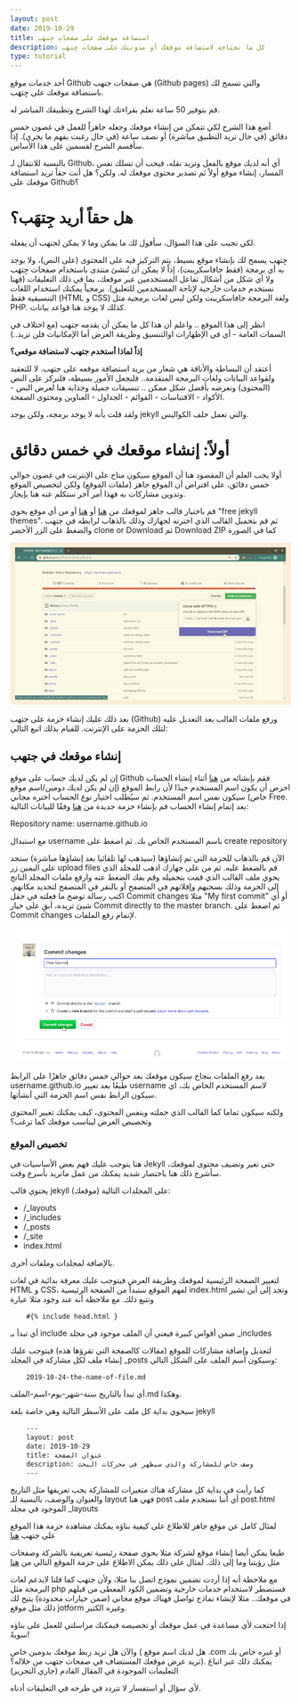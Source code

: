 ```yaml
---
layout: post
date: 2019-10-29
title: استضافة موقعك على صفحات جِتهَب
description: كل ما تحتاجه لاستضافة موقعك أو مدونتك على صفحات جِتهَب
type: tutorial
---
```


أحد خدمات موقع Github هي صفحات جتهب (Github pages) والتي تسمح لك باستضافة موقعك على جِتهَب.

قم بتوفير 50 ساعة تعلم بقراءتك لهذا الشرح وتطبيقك المباشر له.

أضع هذا الشرح لكي تتمكن من إنشاء موقعك وجعله جاهزاً للعمل في غضون خمس دقائق (في حال تريد التطبيق مباشرة) أو نصف ساعة (في حال رغبت بفهم ما يجري). إذاً سأقسم الشرح لقسمين على هذا الأساس.

بالنسبة للانتقال لـ Github، أي أنه لديك موقع بالفعل وتريد نقله، فيجب أن تسلك نفس المسار، إنشاء موقع أولاً ثم تصدير محتوى موقعك له. ولكن؟ هل أنت حقاً تريد استضافة موقعك على Github؟

# هل حقاً أريد جِتهَب؟

لكي تجيب على هذا السؤال، سأقول لك ما يمكن وما لا يمكن لجتهب أن يفعله.

جِتهب يسمح لك بإنشاء موقع بسيط، يتم التركيز فيه على المحتوى (على النص)، ولا يوجد به أي برمجة (فقط جافاسكريبت)، إذاً لا يمكن أن تُنشئ منتدى باستخدام صفحات جِتهَب ولا أي شكل من أشكال تفاعل المستخدمين عبر موقعك، بما في ذلك التعليقات (فهنا نستخدم خدمات خارجية لإتاحة المستخدمين للتعليق). برمجياً يمكنك استخدام اللغات التنسيقية فقط (HTML و CSS) ولغة البرمجة جافاسكريبت ولكن ليس لغات برمجية مثل PHP. كذلك لا يوجد هنا قواعد بيانات.

انظر إلى هذا الموقع .. واعلم أن هذا كل ما يمكن أن يقدمه جتهب (مع اختلاف في السمات العامة - أي في الإظهارات اوالتنسيق وطريقة العرض أما الإمكانيات فلن تزيد..)

**إذاً لماذا أستخدم جتهب لاستضافة موقعي؟**

أعتقد أن البساطة والأناقة هي شعار من يريد استضافة موقعه على جتهب. لا للتعقيد ولقواعد البيانات ولغات البرمجة المتقدمة.. فلنجعل الأمور بسيطة، فلنركز على النص (المحتوى) ونعرضه بأفضل شكل ممكن .. تنسيقات جميلة وجذابة هنا لعرض النص - الأكواد - الاقتباسات - القوائم - الجداول - العناوين ومحتوى الصفحة.

ولقد قلت بأنه لا يوجد برمجة، ولكن يوجد jekyll والتي تعمل خلف الكواليس.

# أولاً: إنشاء موقعك في خمس دقائق

أولا يجب العلم أن المقصود هنا أن الموقع سيكون متاح على الإنترنت في غضون حوالي خمس دقائق، على افتراض أن الموقع جاهز (ملفات الموقع) ولكن لتخصيص الموقع وتدوين مشاركات به فهذا أمر آخر ستكلم عنه هنا بإيجاز.

قم باختيار قالب جاهز لموقعك من [هنا](https://jekyllthemes.io/free) أو [هنا](http://jekyllthemes.org/themes/jekyll-theme-prologue/) أو من أي موقع يحوي "free jekyll themes".
ثم قم بتحميل القالب الذي اخترته لجهازك وذلك بالذهاب لرابطه في جتهب والضغط على الزر الأخضر clone or Download ثم Download ZIP كما في الصورة

![github-rep-download](/assets/github-rep-download.png)
  
بعد ذلك عليك إنشاء حزمة على جتهب (Github) ورفع ملفات القالب بعد التعديل عليه لتلك الحزمة على الإنترنت. للقيام بذلك اتبع التالي:

## إنشاء موقعك في جتهب

إن لم يكن لديك حساب على موقع Github فقم بإنشائه من [هنا](https://github.com/join) 
أثناء إنشاء الحساب احرص أن يكون اسم المستخدم جيدًا ﻷن رابط الموقع (إن لم يكن لديك دومين/اسم موقع خاص) سيكون نفس اسم المستخدم. 
ثم سيُطلب اختيار نوع الحساب اختره مجاني Free.
بعد إتمام إنشاء الحساب قم بإنشاء حزمة جديدة من [هنا](https://github.com/new) وفقًا للبيانات التالية:

Repository name: username.github.io

مع استبدال username باسم المستخدم الخاص بك. ثم اضغط على create repository

الآن قم بالذهاب للحزمة التي تم إنشاؤها (سيذهب لها تلقائيا بعد إنشاؤها مباشرة) ستجد على اليمين زر upload files قم بالضغط عليه. ثم من على جهازك اذهب للمجلد الذي يحوي ملف القالب الذي قمت بتحميله وقم بفك الضغط عنه وارفع ملفات المجلد الناتج إلى الحزمة وذلك بسحبهم وإفلاتهم في المتصفح أو بالنقر في المتصفح لتحديد مكانهم.
اكتب رسالة توضح ما فعلته في حقل Commit changes مثلا "My first commit" أو أي شيئ تريده، أبقِ على خيار Commit directly to the master branch. ثم اضغط على Commit changes لإتمام رفع الملفات. 

![commit-github-changes](/assets/commit-gh-changes.png)

بعد رفع الملفات بنجاح سيكون موقعك بعد حوالي خمس دقائق جاهزًا على الرابط username.github.io طبعًا بعد تغيير username لاسم المستخدم الخاص بك، اي سيكون الرابط نفس اسم الحزمة التي أنشأتها.

ولكنه سيكون تماما كما القالب الذي حملته وبنفس المحتوى، كيف يمكنك تغيير المحتوى وتخصيص العرض ليناسب موقعك كما ترغب؟

### تخصيص الموقع

هنا يتوجب عليك فهم بعض الأساسيات في Jekyll حتى تغير وتضيف محتوى لموقعك، سأشرح ذلك هنا باختصار شديد يمكنك من عمل ماتريد بأسرع وقت.

يحتوي قالب jekyll (موقعك) على المجلدات التالية:

* /_layouts
* /_includes
* /_posts
* /_site
* index.html

بالإضافة لمجلدات وملفات أخرى.

لتغيير الصفحة الرئيسية لموقعك وطريقة العرض فيتوجب عليك معرفة بدائية في لغات HTML و CSS، لفهم الموقع ستبدأ من الصفحة الرئيسية index.html وتجد إلى أين تشير وتتبع ذلك. مع ملاحظة أنه عند وجود مثلا عبارة 


        #{% include head.html }


أي تبدأ بـ include ضمن أقواس كبيرة فيعني أن الملف موجود في مجلد _includes

لتعديل وإضافة مشاركات للموقع (مقالات كالصفحة التي تقرؤها هذه) فيتوجب عليك إنشاء ملف لكل مشاركة في المجلد _posts وسيكون اسم الملف على الشكل التالي:

        2019-10-24-the-name-of-file.md

أي تبدأ بالتاريخ سنة-شهر-يوم-اسم-الملف.md وهكذا.

سيحوي بداية كل ملف على الأسطر التالية وهي خاصة بلغة jekyll 


        ---
        layout: post
        date: 2019-10-29
        title: عنوان الصفحة
        description: وصف خاص للمشاركة والذي سيظهر في محركات البحث
        ---

كما رأيت في بداية كل مشاركة هناك متغيرات للمشاركة يجب تعريفها مثل التاريخ والعنوان والوصف، بالنسبة للـ  layout فهي هنا post أي أننا نستخدم ملف post.html الموجود في مجلد _layouts
 
لمثال كامل عن موقع جاهز للاطلاع على كيفية بناؤه يمكنك مشاهدة حزمة هذا الموقع على جتهب [هنا](https://github.com/Mulham/mulham.github.io)

طبعا يمكن أيضا إنشاء موقع لشركة مثلا يحوي صفحة رئيسية تعريفية بالشركة وصفحات مثل رؤيتنا وما إلى ذلك. لمثال على ذلك يمكن الاطلاع على حزمة الموقع التالي من [هنا](https://github.com/rawajitqan/rawajitqan.github.io)

مع ملاحظة أنه إذا أردت تضمين نموذج اتصل بنا مثلا، وﻷن جتهب كما قلنا لايدعم لغات البرمجة مثل php فستضطر لاستخدام خدمات خارجية وتضمين الكود المعطى من قبلهم في موقعك.. مثلا لإنشاء نماذج تواصل فهناك موقع مجاني (ضمن خيارات محدودة) يتيح لك ذلك مثل موقع jotform وغيره الكثير.

إذا احتجت ﻷي مساعدة في عمل موقعك أو تخصيصه فيمكنك مراسلتي للعمل على بناؤه سويةً!

والآن هل تريد ربط موقعك بدومين خاص ( هل لديك اسم موقع .com أو غيره خاص بك تريد عرض موقعك المستضاف في صفحات جتهب من خلاله؟). يمكنك ذلك عبر اتباع التعليمات الموجودة في المقال القادم (جاري التحرير)

ﻷي سؤال أو استفسار لا تتردد في طرحه في التعليقات أدناه.   

